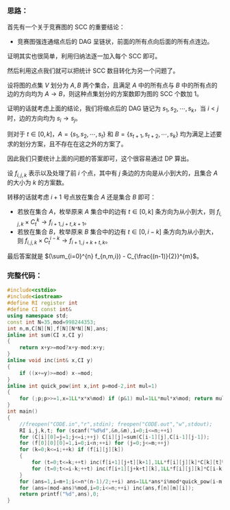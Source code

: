 ### 思路：

首先有一个关于竞赛图的 SCC 的重要结论：

- 竞赛图强连通缩点后的 DAG 呈链状，前面的所有点向后面的所有点连边。

证明其实也很简单，利用归纳法逐一加入每个 SCC 即可。

然后利用这点我们就可以把统计 SCC 数目转化为另一个问题了。

设将图的点集 $V$ 划分为 $A,B$ 两个集合，且满足 $A$ 中的所有点与 $B$ 中的所有点的边的方向均为 $A \to B$，则这种点集划分的方案数即为图的 SCC 个数加 $1$。

证明的话就考虑上面的结论，我们将缩点后的 DAG 链记为 $s_1,s_2,\cdots,s_k$，当 $i<j$ 时，边的方向均为 $s_i \to s_j$。

则对于 $t\in[0,k]$，$A=\{s_1,s_2,\cdots,s_t\}$ 和 $B=\{s_{t+1},s_{t+2},\cdots,s_k\}$ 均为满足上述要求的划分方案，且不存在在这之外的方案了。

因此我们只要统计上面的问题的答案即可，这个很容易通过 DP 算出。

设 $f_{i,j,k}$ 表示以及处理了前 $i$ 个点，其中有 $j$ 条边的方向是从小到大的，且集合 $A$ 的大小为 $k$ 的方案数。

转移的话就考虑 $i+1$ 号点放在集合 $A$ 还是集合 $B$ 即可：

- 若放在集合 $A$，枚举原来 $A$ 集合中的边有 $t\in[0,k]$ 条方向为从小到大，则 $f_{i,j,k}\times C_{t}^{k} \rightarrow f_{i+1,j+t,k+1}$。
- 若放在集合 $B$，枚举原来 $B$ 集合中的边有 $t\in[0,i-k]$ 条方向为从小到大，则 $f_{i,j,k}\times C_{t}^{i-k} \rightarrow f_{i+1,j+k+t,k}$。

最后答案就是 $(\sum_{i=0}^{n} f_{n,m,i}) - C_{\frac{(n-1)}{2}}^{m}$。

### 完整代码：

```cpp
#include<cstdio>
#include<iostream>
#define RI register int
#define CI const int&
using namespace std;
const int N=35,mod=998244353;
int n,m,C[N][N],f[N][N*N][N],ans;
inline int sum(CI x,CI y)
{
	return x+y>=mod?x+y-mod:x+y;
}
inline void inc(int& x,CI y)
{
	if ((x+=y)>=mod) x-=mod;
}
inline int quick_pow(int x,int p=mod-2,int mul=1)
{
	for (;p;p>>=1,x=1LL*x*x%mod) if (p&1) mul=1LL*mul*x%mod; return mul;
}
int main()
{
	//freopen("CODE.in","r",stdin); freopen("CODE.out","w",stdout);
	RI i,j,k,t; for (scanf("%d%d",&n,&m),i=0;i<=n;++i)
	for (C[i][0]=j=1;j<=i;++j) C[i][j]=sum(C[i-1][j],C[i-1][j-1]);
	for (f[0][0][0]=1,i=0;i<n;++i) for (j=0;j<=m;++j)
	for (k=0;k<=i;++k) if (f[i][j][k])
	{
		for (t=0;t<=k;++t) inc(f[i+1][j+t][k+1],1LL*f[i][j][k]*C[k][t]%mod);
		for (t=0;t<=i-k;++t) inc(f[i+1][j+k+t][k],1LL*f[i][j][k]*C[i-k][t]%mod);
	}
	for (ans=1,i=m+1;i<=n*(n-1)/2;++i) ans=1LL*ans*i%mod*quick_pow(i-m)%mod;
	for (ans=(mod-ans)%mod,i=0;i<=n;++i) inc(ans,f[n][m][i]);
	return printf("%d",ans),0;
}

```
